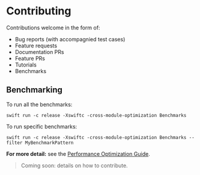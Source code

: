 # Contributing #

Contributions welcome in the form of:
 - Bug reports (with accompagnied test cases)
 - Feature requests
 - Documentation PRs
 - Feature PRs
 - Tutorials
 - Benchmarks

## Benchmarking

To run all the benchmarks:

```
swift run -c release -Xswiftc -cross-module-optimization Benchmarks
```

To run specific benchmarks:

```
swift run -c release -Xswiftc -cross-module-optimization Benchmarks --filter MyBenchmarkPattern
```

**For more detail:** see the [Performance Optimization Guide](Sources/PenguinStructures/Documentation/Guides/Perf.md).

> Coming soon: details on how to contribute.
